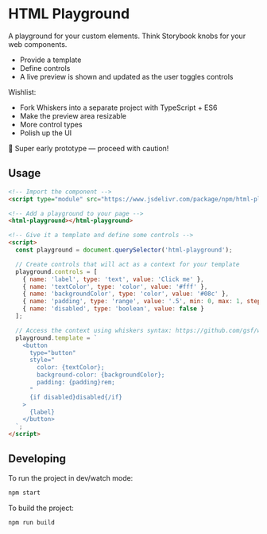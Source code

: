 # HTML Playground

A playground for your custom elements. Think Storybook knobs for your web components.

- Provide a template
- Define controls
- A live preview is shown and updated as the user toggles controls

Wishlist:

- Fork Whiskers into a separate project with TypeScript + ES6
- Make the preview area resizable
- More control types
- Polish up the UI

🚧 Super early prototype — proceed with caution!

## Usage

```html
<!-- Import the component -->
<script type="module" src="https://www.jsdelivr.com/package/npm/html-playground/dist/esm/index.js"></script>

<!-- Add a playground to your page -->
<html-playground></html-playground>

<!-- Give it a template and define some controls -->
<script>
  const playground = document.querySelector('html-playground');

  // Create controls that will act as a context for your template
  playground.controls = [
    { name: 'label', type: 'text', value: 'Click me' },
    { name: 'textColor', type: 'color', value: '#fff' },
    { name: 'backgroundColor', type: 'color', value: '#08c' },
    { name: 'padding', type: 'range', value: '.5', min: 0, max: 1, step: 0.25 },
    { name: 'disabled', type: 'boolean', value: false }
  ];

  // Access the context using whiskers syntax: https://github.com/gsf/whiskers.js/#usage
  playground.template = `
    <button 
      type="button"
      style="
        color: {textColor};
        background-color: {backgroundColor};
        padding: {padding}rem;
      "
      {if disabled}disabled{/if}
    >
      {label}
    </button>
  `;
</script>
```

## Developing

To run the project in dev/watch mode:

```bash
npm start
```

To build the project:

```bash
npm run build
```
